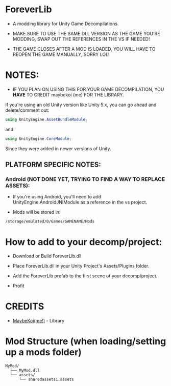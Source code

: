 # ForeverLib

* A modding library for Unity Game Decompilations.

* MAKE SURE TO USE THE SAME DLL VERSION AS THE GAME YOU'RE MODDING, SWAP OUT THE REFERENCES IN THE VS IF NEEDED!

* THE GAME CLOSES AFTER A MOD IS LOADED, YOU WILL HAVE TO REOPEN THE GAME MANUALLY, SORRY LOL!

# NOTES:

* IF YOU PLAN ON USING THIS FOR YOUR GAME DECOMPILATION, YOU **HAVE** TO CREDIT maybekoi (me) FOR THE LIBRARY.

If you're using an old Unity version like Unity 5.x, you can go ahead and delete/comment out:

```c#
using UnityEngine.AssetBundleModule;
```
and
```c#
using UnityEngine.CoreModule;
```

Since they were added in newer versions of Unity.

## PLATFORM SPECIFIC NOTES:

### Android (NOT DONE YET, TRYING TO FIND A WAY TO REPLACE ASSETS):

* If you're using Android, you'll need to add UnityEngine.AndroidJNIModule as a reference in the vs project.

* Mods will be stored in:

```
/storage/emulated/0/Games/GAMENAME/Mods
```

# How to add to your decomp/project:

* Download or Build ForeverLib.dll

* Place ForeverLib.dll in your Unity Project's Assets/Plugins folder.

* Add the ForeverLib prefab to the first scene of your decomp/project.

* Profit

# CREDITS

- [MaybeKoi(me!)](https://github.com/MaybeKoi) - Library


# Mod Structure (when loading/setting up a mods folder)

```
MyMod/
  ├── MyMod.dll
  └── assets/
      └── sharedassets1.assets
```
